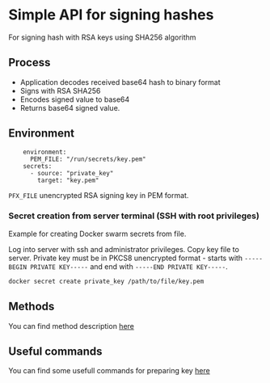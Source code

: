 # Simple API for signing hashes

For signing hash with RSA keys using SHA256 algorithm

## Process

* Application decodes received base64 hash to binary format
* Signs with RSA SHA256 
* Encodes signed value to base64
* Returns base64 signed value.

## Environment

```
    environment:
      PEM_FILE: "/run/secrets/key.pem"
    secrets:
      - source: "private_key"
        target: "key.pem"
```

`PFX_FILE` unencrypted RSA signing key in PEM format. 

### Secret creation from server terminal (SSH with root privileges)

Example for creating Docker swarm secrets from file.

Log into server with ssh and administrator privileges. Copy key file to server. Private key must be in PKCS8 unencrypted format - starts with `-----BEGIN PRIVATE KEY-----` and end with `-----END PRIVATE KEY-----`.

```sh
docker secret create private_key /path/to/file/key.pem
```

## Methods

You can find method description [here](./docs/sign.md)

## Useful commands

You can find some usefull commands for preparing key [here](./docs/helper.md)
